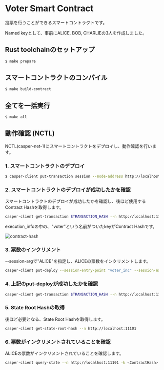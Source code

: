 # Voter Smart Contract

投票を行うことができるスマートコントラクトです。

Named keyとして、事前にALICE, BOB, CHARLIEの3人を作成しました。

## Rust toolchainのセットアップ
```bash
$ make prepare
```

## スマートコントラクトのコンパイル
```bash
$ make build-contract
```

## 全てを一括実行
```bash
$ make all
```

## 動作確認 (NCTL)

NCTL(casper-net-1)にスマートコントラクトをデプロイし、動作確認を行います。

### 1. スマートコントラクトのデプロイ

```bash
$ casper-client put-transaction session --node-address http://localhost:11101 --chain-name casper-net-1 --secret-key /casper-nctl/assets/net-1/faucet/secret_key.pem --payment-amount 50000000000 --wasm-path /voter/target/wasm32-unknown-unknown/release/voter-define.wasm --gas-price-tolerance 10 --install-upgrade  --session-entry-point call --standard-payment true
```

### 2. スマートコントラクトのデプロイが成功したかを確認

スマートコントラクトのデプロイが成功したかを確認し、後ほど使用するContract Hashを取得します。

```bash
casper-client get-transaction $TRANSACTION_HASH --n http://localhost:11101 
```

execution_infoの中の、"voter"という名前がついたkeyがContract Hashです。

![contract-hash](./image/contract-hash.png)

### 3. 票数のインクリメント

--session-argで"ALICE"を指定し、ALICEの票数をインクリメントします。

```bash
casper-client put-deploy --session-entry-point "voter_inc" --session-name "voter" --session-arg=candidate_name:"string='ALICE'" --payment-amount 5000000000 --chain-name casper-net-1 --n http://localhost:11101 --secret-key /casper-nctl/assets/net-1/faucet/secret_key.pem
```

### 4. 上記のput-deployが成功したかを確認

```bash
casper-client get-transaction $TRANSACTION_HASH --n http://localhost:11101 
```

### 5. State Root Hashの取得

後ほど必要となる、State Root Hashを取得します。

```bash
casper-client get-state-root-hash --n http://localhost:11101
```

### 6. 票数がインクリメントされていることを確認

ALICEの票数がインクリメントされていることを確認します。

```bash
casper-client query-state --n http://localhost:11101 -k <ContractHash> -s $STATE_ROOT_HASH -q ALICE | jq -r
```

